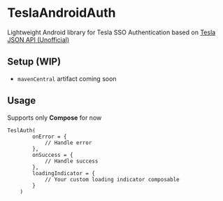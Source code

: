 # TeslaAndroidAuth
Lightweight Android library for Tesla SSO Authentication based on [Tesla JSON API (Unofficial)](https://tesla-api.timdorr.com)

## Setup (WIP)

- `mavenCentral` artifact coming soon

## Usage

Supports only **Compose** for now
```
TeslAuth(
        onError = {
            // Handle error
        },
        onSuccess = {
            // Handle success
        },
        loadingIndicator = {
            // Your custom loading indicator composable
        }
    )
```
